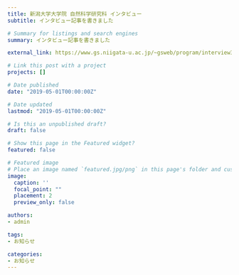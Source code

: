 ```yaml
---
title: 新潟大学大学院 自然科学研究科 インタビュー
subtitle: インタビュー記事を書きました

# Summary for listings and search engines
summary: インタビュー記事を書きました

external_link: https://www.gs.niigata-u.ac.jp/~gsweb/program/interview3.html

# Link this post with a project
projects: []

# Date published
date: "2019-05-01T00:00:00Z"

# Date updated
lastmod: "2019-05-01T00:00:00Z"

# Is this an unpublished draft?
draft: false

# Show this page in the Featured widget?
featured: false

# Featured image
# Place an image named `featured.jpg/png` in this page's folder and customize its options here.
image:
  caption: ''
  focal_point: ""
  placement: 2
  preview_only: false

authors:
- admin

tags:
- お知らせ

categories:
- お知らせ
---
```

